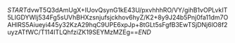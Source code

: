 $START$dvwT5Q3dAmUgX+IUovQsynG1kE43U/pxvhhhRO/VY/gihB1vOPLvkIT5LIGDYWlj534Fg5sUVhBHXzsnjufsjckhov6hyZ/K2+8y9J24b5Pnj0fa11dm7OAHlRS5Aiueyi445y32KzA29hqC9UPE6xpJp+8tGLt5sFgfB3EwTSjDNj6lO8f2uyzATfWC/T114ITLQhfziZK19SEYMzMZEg==$END$